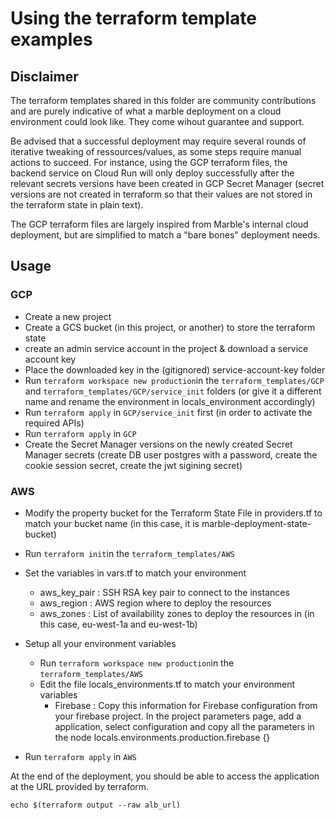 # Using the terraform template examples

## Disclaimer

The terraform templates shared in this folder are community contributions and are purely indicative of what a marble deployment on a cloud environment could look like.
They come wihout guarantee and support.

Be advised that a successful deployment may require several rounds of iterative tweaking of ressources/values, as some steps require manual actions to succeed. For instance, using the GCP terraform files, the backend service on Cloud Run will only deploy successfully after the relevant secrets versions have been created in GCP Secret Manager (secret versions are not created in terraform so that their values are not stored in the terraform state in plain text).

The GCP terraform files are largely inspired from Marble's internal cloud deployment, but are simplified to match a "bare bones" deployment needs.

## Usage

### GCP

- Create a new project
- Create a GCS bucket (in this project, or another) to store the terraform state
- create an admin service account in the project & download a service account key
- Place the downloaded key in the (gitignored) service-account-key folder
- Run `terraform workspace new production`in the `terraform_templates/GCP` and `terraform_templates/GCP/service_init` folders (or give it a different name and rename the environment in locals_environment accordingly)
- Run `terraform apply` in `GCP/service_init` first (in order to activate the required APIs)
- Run `terraform apply` in `GCP`
- Create the Secret Manager versions on the newly created Secret Manager secrets (create DB user postgres with a password, create the cookie session secret, create the jwt sigining secret)


### AWS

- Modify the property bucket for the Terraform State File in providers.tf to match your bucket name (in this case, it is marble-deployment-state-bucket)
- Run `terraform init`in the `terraform_templates/AWS`
- Set the variables in vars.tf to match your environment
    - aws_key_pair : SSH RSA key pair to connect to the instances
    - aws_region : AWS region where to deploy the resources
    - aws_zones : List of availability zones to deploy the resources in (in this case, eu-west-1a and eu-west-1b)
- Setup all your environment variables 
    - Run `terraform workspace new production`in the `terraform_templates/AWS`
    - Edit the file locals_environments.tf to match your environment variables
        - Firebase : Copy this information for Firebase configuration from your firebase project. 
                     In the project parameters page, add a application, select configuration and copy all the parameters in the node locals.environments.production.firebase {}
        
- Run `terraform apply` in `AWS`

At the end of the deployment, you should be able to access the application at the URL provided by terraform.

`echo $(terraform output --raw alb_url)`